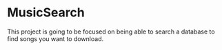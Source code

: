 # MusicSearch
This project is going to be focused on being able to search a database to find songs you want to download.
